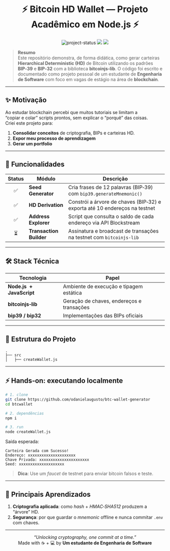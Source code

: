 <h1 align="center">⚡ Bitcoin HD Wallet — Projeto Acadêmico em Node.js ⚡</h1>

<p align="center">
  <img src="https://img.shields.io/badge/Status-Em%20Desenvolvimento-yellow" alt="project-status"/>
  <img src="https://img.shields.io/badge/Stack-Node.js%20%7C%20TypeScript%20%7C%20BitcoinJS-brightgreen"/>
  <img src="https://img.shields.io/badge/License-MIT-blue"/>
</p>

> **Resumo**  
> Este repositório demonstra, de forma didática, como gerar carteiras **Hierarchical Deterministic (HD)** de Bitcoin utilizando os padrões **BIP‑39** e **BIP‑32** com a biblioteca **bitcoinjs‑lib**. O código foi escrito e documentado como projeto pessoal de um estudante de **Engenharia de Software** com foco em vagas de estágio na área de **blockchain**.

---

## ✨ Motivação

Ao estudar blockchain percebi que muitos tutoriais se limitam a “copiar e colar” scripts prontos, sem explicar o “porquê” das coisas.  
Criei este projeto para:

1. **Consolidar conceitos** de criptografia, BIPs e carteiras HD.  
2. **Expor meu processo de aprendizagem**
3. **Gerar um portfolio** 

---

## 🚀 Funcionalidades

| Status | Módulo | Descrição |
|:-:|---|---|
| ✅ | **Seed Generator** | Cria frases de 12 palavras (BIP‑39) com `bip39.generateMnemonic()` |
| ✅ | **HD Derivation** | Constrói a árvore de chaves (BIP‑32) e exporta até 10 endereços na testnet |
| ✅ | **Address Explorer** | Script que consulta o saldo de cada endereço via API Blockstream |
| ⏳ | **Transaction Builder** | Assinatura e broadcast de transações na testnet com `bitcoinjs-lib` |


---

## 🛠️ Stack Técnica

| Tecnologia | Papel |
|---|---|
| **Node.js  + JavaScript** | Ambiente de execução e tipagem estática |
| **bitcoinjs‑lib** | Geração de chaves, endereços e transações |
| **bip39 / bip32** | Implementações das BIPs oficiais 
---

## 📂 Estrutura do Projeto

```text
.
├── src
│   ├── createWallet.js     

```

---

## ⚡ Hands‑on: executando localmente

```bash
# 1. clone
git clone https://github.com/odanielaugusto/btc-wallet-generator
cd btcwallet

# 2. dependências
npm i

# 3. run
node createWallet.js
```

Saída esperada:

```text
Carteira Gerada com Sucesso!
Endereço: xxxxxxxxxxxxxxxxxxxxx
Chave Privada: xxxxxxxxxxxxxxxxxxxxxx
Seed: xxxxxxxxxxxxxxxxxxxx
```

> **Dica**: Use um *faucet* de testnet para enviar bitcoin falsos e teste.

---

## 🧠 Principais Aprendizados

1. **Criptografia aplicada**: como *hash* + *HMAC‑SHA512* produzem a “árvore” HD.  
2. **Segurança**: por que guardar o *mnemonic* offline e nunca commitar `.env` com chaves.  




---

<p align="center"><i>“Unlocking cryptography, one commit at a time.”</i><br/>
Made with ☕ + 💻 by <b>Um estudante de Engenharia de Software</b></p>
